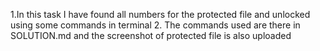 1.In this task I have found all numbers for the protected file and unlocked using some commands in terminal 
2. The commands used are there in SOLUTION.md and the screenshot of protected file is also uploaded

